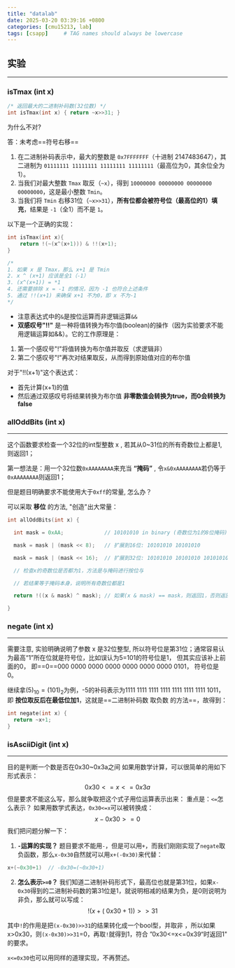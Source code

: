 ```yaml
---
title: "datalab"
date: 2025-03-20 03:39:16 +0800
categories: [cmu15213, lab]
tags: [csapp]     # TAG names should always be lowercase
---
```

## 实验
---
### isTmax (int x)
```c
/* 返回最大的二进制补码数(32位数) */ 
int isTmax(int x) { return ~x>>31; }
```
为什么不对?

答：未考虑==符号右移==
1. 在二进制补码表示中，最大的整数是 `0x7FFFFFFF`（十进制 2147483647），其二进制为 `01111111 11111111 11111111 11111111`（最高位为0，其余位全为1）。
2. 当我们对最大整数 `Tmax` 取反（`~x`），得到 `10000000 00000000 00000000 00000000`，这是最小整数 `Tmin`。
3. 当我们将 `Tmin` 右移31位（`~x>>31`），**所有位都会被符号位（最高位的1）填充**，结果是 `-1`（全1）而不是 `1`。

以下是一个正确的实现：

```c
int isTmax(int x){ 
	return !(~(x^(x+1))) & !!(x+1); 
}

/*
1. 如果 x 是 Tmax，那么 x+1 是 Tmin
2. x ^ (x+1) 应该是全1（-1）
3. (x^(x+1)) = *1
4. 还需要排除 x = -1 的情况，因为 -1 也符合上述条件
5. 通过 !!(x+1) 来确保 x+1 不为0，即 x 不为-1
*/
```
- 注意表达式中的`&`是按位运算而非逻辑运算`&&`
- **双感叹号"!!"** 是一种将值转换为布尔值(boolean)的操作（因为实验要求不能用逻辑运算如&&）。它的工作原理是：
1. 第一个感叹号"!"将值转换为布尔值并取反（求逻辑非）
2. 第二个感叹号"!"再次对结果取反，从而得到原始值对应的布尔值

对于"!!(x+1)"这个表达式：
- 首先计算(x+1)的值
- 然后通过双感叹号将结果转换为布尔值
**非零数值会转换为true，而0会转换为false**

### allOddBits (int x)
---
这个函数要求检查一个32位的int型整数 x , 若其从0~31位的所有奇数位上都是1, 则返回1；

第一想法是：用一个32位数`0xAAAAAAAA`来充当 **“掩码”** , 令`x&0xAAAAAAAA`若仍等于`0xAAAAAAAA`则返回1；

但是题目明确要求不能使用大于`0xff`的常量, 怎么办？

可以采取 **移位** 的方法, "创造"出大常量：
```c
int allOddBits(int x) {

  int mask = 0xAA;             // 10101010 in binary (奇数位为1的8位掩码)

  mask = mask | (mask << 8);   // 扩展到16位: 10101010 10101010

  mask = mask | (mask << 16);  // 扩展到32位: 10101010 10101010 10101010 10101010 (即0xAAAAAAAA)

  // 检查x的奇数位是否都为1，方法是与掩码进行按位与

  // 若结果等于掩码本身，说明所有奇数位都是1

  return !((x & mask) ^ mask); // 如果(x & mask) == mask，则返回1，否则返回0

}
```


### negate (int x)
---
需要注意, 实验明确说明了参数 x 是32位整型, 所以符号位是第31位；通常容易认为最高“1”所在位就是符号位，比如误认为5=101的符号位是1， 但其实应该补上前面的0， 即==0==000 0000 0000 0000 0000 0000 0000 0101， 符号位是0。

继续拿$(5)_{10}=(101)_2$为例，-5的补码表示为1111 1111 1111 1111 1111 1111 1111 1011，即 **按位取反后在最低位加1**，这就是==二进制补码数 取负数 的方法==，故得到：
```c
int negate(int x) {
  return ~x+1;
}
```

### isAsciiDigit (int x)
---
目的是判断一个数是否在0x30~0x3a之间
如果用数学计算，可以很简单的用如下形式表示：
$$0x30<=x<=0x3a$$
但是要求不能这么写，那么就争取把这个式子用位运算表示出来：
重点是：`<=`怎么表示？
如果用数学式表达，`0x30<=x`可以被转换成：$$x-0x30>=0$$
我们把问题分解一下：

1. **`-`运算的实现？**
   题目要求不能用`-`，但是可以用`+`，而我们刚刚实现了`negate`取负函数，那么`x-0x30`自然就可以用`x+(-0x30)`来代替：
```c
x+(~0x30+1)  // -0x30=(~0x30+1)
```

2. **怎么表示`>=0`？**
我们知道二进制补码形式下，最高位也就是第31位，如果`x-0x30`得到的二进制补码数的第31位是1，就说明相减的结果为负，是0则说明为非负，那么就可以写成：
$$!(x+(~0x30+1))>>31$$

其中`!`的作用是把`(x-0x30)>>31`的结果转化成一个bool型，并取非 ，所以如果 x>0x30，则`(x-0x30)>>31`=0，再取`!`就得到1，符合 
”0x30<=x<=0x39“时返回1" 的要求。

`x<=0x30`也可以用同样的道理实现，不再赘述。
